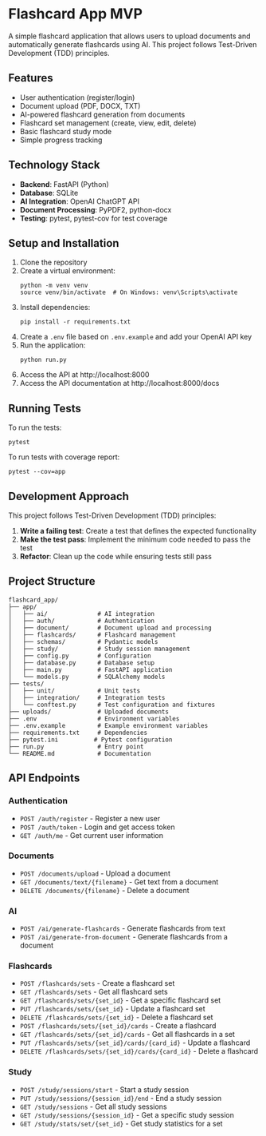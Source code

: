 # Flashcard App MVP

A simple flashcard application that allows users to upload documents and automatically generate flashcards using AI. This project follows Test-Driven Development (TDD) principles.

## Features

- User authentication (register/login)
- Document upload (PDF, DOCX, TXT)
- AI-powered flashcard generation from documents
- Flashcard set management (create, view, edit, delete)
- Basic flashcard study mode
- Simple progress tracking

## Technology Stack

- **Backend**: FastAPI (Python)
- **Database**: SQLite
- **AI Integration**: OpenAI ChatGPT API
- **Document Processing**: PyPDF2, python-docx
- **Testing**: pytest, pytest-cov for test coverage

## Setup and Installation

1. Clone the repository
2. Create a virtual environment:
   ```
   python -m venv venv
   source venv/bin/activate  # On Windows: venv\Scripts\activate
   ```
3. Install dependencies:
   ```
   pip install -r requirements.txt
   ```
4. Create a `.env` file based on `.env.example` and add your OpenAI API key
5. Run the application:
   ```
   python run.py
   ```
6. Access the API at http://localhost:8000
7. Access the API documentation at http://localhost:8000/docs

## Running Tests

To run the tests:

```
pytest
```

To run tests with coverage report:

```
pytest --cov=app
```

## Development Approach

This project follows Test-Driven Development (TDD) principles:

1. **Write a failing test**: Create a test that defines the expected functionality
2. **Make the test pass**: Implement the minimum code needed to pass the test
3. **Refactor**: Clean up the code while ensuring tests still pass

## Project Structure

```
flashcard_app/
├── app/
│   ├── ai/              # AI integration
│   ├── auth/            # Authentication
│   ├── document/        # Document upload and processing
│   ├── flashcards/      # Flashcard management
│   ├── schemas/         # Pydantic models
│   ├── study/           # Study session management
│   ├── config.py        # Configuration
│   ├── database.py      # Database setup
│   ├── main.py          # FastAPI application
│   └── models.py        # SQLAlchemy models
├── tests/
│   ├── unit/            # Unit tests
│   ├── integration/     # Integration tests
│   └── conftest.py      # Test configuration and fixtures
├── uploads/             # Uploaded documents
├── .env                 # Environment variables
├── .env.example         # Example environment variables
├── requirements.txt     # Dependencies
├── pytest.ini          # Pytest configuration
├── run.py               # Entry point
└── README.md            # Documentation
```

## API Endpoints

### Authentication

- `POST /auth/register` - Register a new user
- `POST /auth/token` - Login and get access token
- `GET /auth/me` - Get current user information

### Documents

- `POST /documents/upload` - Upload a document
- `GET /documents/text/{filename}` - Get text from a document
- `DELETE /documents/{filename}` - Delete a document

### AI

- `POST /ai/generate-flashcards` - Generate flashcards from text
- `POST /ai/generate-from-document` - Generate flashcards from a document

### Flashcards

- `POST /flashcards/sets` - Create a flashcard set
- `GET /flashcards/sets` - Get all flashcard sets
- `GET /flashcards/sets/{set_id}` - Get a specific flashcard set
- `PUT /flashcards/sets/{set_id}` - Update a flashcard set
- `DELETE /flashcards/sets/{set_id}` - Delete a flashcard set
- `POST /flashcards/sets/{set_id}/cards` - Create a flashcard
- `GET /flashcards/sets/{set_id}/cards` - Get all flashcards in a set
- `PUT /flashcards/sets/{set_id}/cards/{card_id}` - Update a flashcard
- `DELETE /flashcards/sets/{set_id}/cards/{card_id}` - Delete a flashcard

### Study

- `POST /study/sessions/start` - Start a study session
- `PUT /study/sessions/{session_id}/end` - End a study session
- `GET /study/sessions` - Get all study sessions
- `GET /study/sessions/{session_id}` - Get a specific study session
- `GET /study/stats/set/{set_id}` - Get study statistics for a set
